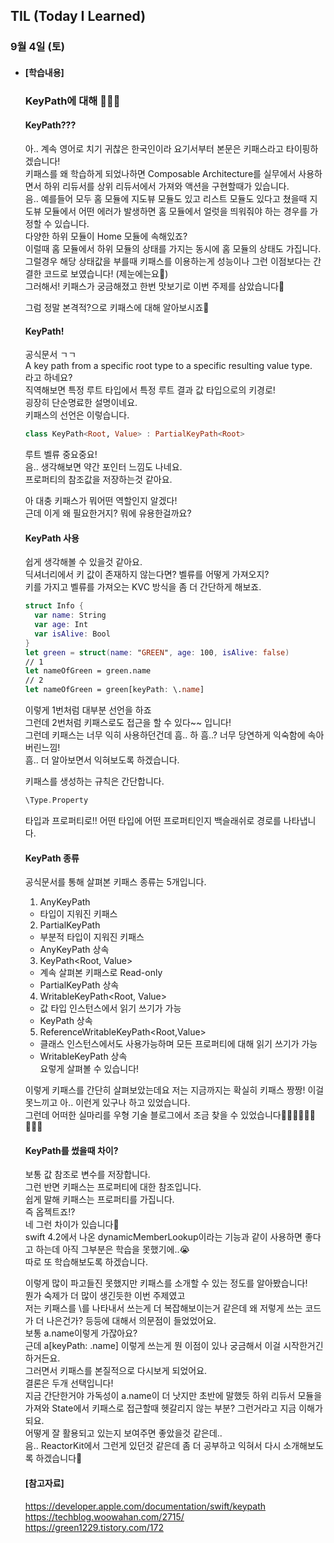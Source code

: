 ## TIL (Today I Learned)

### 9월 4일 (토)

- #### [학습내용]
  
  ### KeyPath에 대해 🧑🏻‍💻   
  
  #### KeyPath??? 
  아.. 계속 영어로 치기 귀찮은 한국인이라 요기서부터 본문은 키패스라고 타이핑하겠습니다!   
  키패스를 왜 학습하게 되었나하면 Composable Architecture를 실무에서 사용하면서 하위 리듀서를 상위 리듀서에서 가져와 액션을 구현할때가 있습니다.   
  음.. 예를들어 모두 홈 모듈에 지도뷰 모듈도 있고 리스트 모듈도 있다고 쳤을때 지도뷰 모듈에서 어떤 에러가 발생하면 홈 모듈에서 얼럿을 띄워줘야 하는 경우를 가정할 수 있습니다.   
  다양한 하위 모듈이 Home 모듈에 속해있죠?   
  이럴때 홈 모듈에서 하위 모듈의 상태를 가지는 동시에 홈 모듈의 상태도 가집니다.   
  그럴경우 해당 상태값을 부를때 키패스를 이용하는게 성능이나 그런 이점보다는 간결한 코드로 보였습니다! (제눈에는요👀)   
  그러해서! 키패스가 궁금해졌고 한번 맛보기로 이번 주제를 삼았습니다👏   

  그럼 정말 본격적?으로 키패스에 대해 알아보시죠📝   

  #### KeyPath!   
  공식문서 ㄱㄱ   
  A key path from a specific root type to a specific resulting value type.   
  라고 하네요?   
  직역해보면 특정 루트 타입에서 특정 루트 결과 값 타입으로의 키경로!   
  굉장히 단순명료한 설명이네요.   
  키패스의 선언은 이렇습니다.   
  ```swift
  class KeyPath<Root, Value> : PartialKeyPath<Root>
  ```
  루트 벨류 중요중요!   
  음.. 생각해보면 약간 포인터 느낌도 나네요.   
  프로퍼티의 참조값을 저장하는것 같아요.   

  아 대충 키패스가 뭐어떤 역할인지 알겠다!   
  근데 이게 왜 필요한거지? 뭐에 유용한걸까요?   

  #### KeyPath 사용   
  쉽게 생각해볼 수 있을것 같아요.   
  딕셔너리에서 키 값이 존재하지 않는다면? 벨류를 어떻게 가져오지?   
  키를 가지고 벨류를 가져오는 KVC 방식을 좀 더 간단하게 해보죠.   
  ```swift
  struct Info {
    var name: String
    var age: Int
    var isAlive: Bool
  }
  let green = struct(name: "GREEN", age: 100, isAlive: false)
  // 1
  let nameOfGreen = green.name
  // 2
  let nameOfGreen = green[keyPath: \.name]
  ```
  이렇게 1번처럼 대부분 선언을 하죠   
  그런데 2번처럼 키패스로도 접근을 할 수 있다~~ 입니다!   
  그런데 키패스는 너무 익히 사용하던건데 흠.. 하 흠..? 너무 당연하게 익숙함에 속아버린느낌!   
  흠.. 더 알아보면서 익혀보도록 하겠습니다.   

  키패스를 생성하는 규칙은 간단합니다.   
  ```swift
  \Type.Property
  ```
  타입과 프로퍼티로!! 어떤 타입에 어떤 프로퍼티인지 백슬래쉬로 경로를 나타냅니다.   

  #### KeyPath 종류   
  공식문서를 통해 살펴본 키패스 종류는 5개입니다.   
  1. AnyKeyPath   
    - 타입이 지워진 키패스   

  2. PartialKeyPath<Root>   
    - 부분적 타입이 지워진 키패스   
    - AnyKeyPath 상속   

  3. KeyPath<Root, Value>   
    - 계속 살펴본 키패스로 Read-only   
    - PartialKeyPath 상속   

  4. WritableKeyPath<Root, Value>   
    - 값 타입 인스턴스에서 읽기 쓰기가 가능   
    - KeyPath 상속   

  5. ReferenceWritableKeyPath<Root,Value>   
    - 클래스 인스턴스에서도 사용가능하며 모든 프로퍼티에 대해 읽기 쓰기가 가능   
    - WritableKeyPath 상속   
  요렇게 살펴볼 수 있습니다!   

  이렇게 키패스를 간단히 살펴보았는데요 저는 지금까지는 확실히 키패스 짱짱! 이걸 못느끼고 아.. 이런게 있구나 하고 있었습니다.   
  그런데 어떠한 실마리를 우형 기술 블로그에서 조금 찾을 수 있었습니다🙋🏻‍♂️🙋🏻‍♂️🙋🏻‍♂️   

  #### KeyPath를 썼을때 차이?   
  보통 값 참조로 변수를 저장합니다.   
  그런 반면 키패스는 프로퍼티에 대한 참조입니다.   
  쉽게 말해 키패스는 프로퍼티를 가집니다.   
  즉 옵젝트죠!?   
  네 그런 차이가 있습니다🥲   
  swift 4.2에서 나온 dynamicMemberLookup이라는 기능과 같이 사용하면 좋다고 하는데 아직 그부분은 학습을 못했기에..😭   
  따로 또 학습해보도록 하겠습니다.   

  이렇게 많이 파고들진 못했지만 키패스를 소개할 수 있는 정도를 알아봤습니다!   
  뭔가 숙제가 더 많이 생긴듯한 이번 주제였고   
  저는 키패스를 \를 나타내서 쓰는게 더 복잡해보이는거 같은데 왜 저렇게 쓰는 코드가 더 나은건가? 등등에 대해서 의문점이 들었었어요.   
  보통 a.name이렇게 가잖아요?   
  근데 a[keyPath: \.name] 이렇게 쓰는게 뭔 이점이 있나 궁금해서 이걸 시작한거긴 하거든요.  
  그러면서 키패스를 본질적으로 다시보게 되었어요.   
  결론은 두개 선택입니다!   
  지금 간단한거야 가독성이 a.name이 더 낫지만 초반에 말했듯 하위 리듀서 모듈을 가져와 State에서 키패스로 접근할때 헷갈리지 않는 부분? 그런거라고 지금 이해가 되요.   
  어떻게 잘 활용되고 있는지 보여주면 좋았을것 같은데..   
  음.. ReactorKit에서 그런게 있던것 같은데 좀 더 공부하고 익혀서 다시 소개해보도록 하겠습니다🎉   

  #### [참고자료]   
  https://developer.apple.com/documentation/swift/keypath   
  https://techblog.woowahan.com/2715/   
  https://green1229.tistory.com/172
